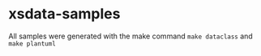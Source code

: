 # xsdata-samples

All samples were generated with the make command `make dataclass` and `make plantuml`
